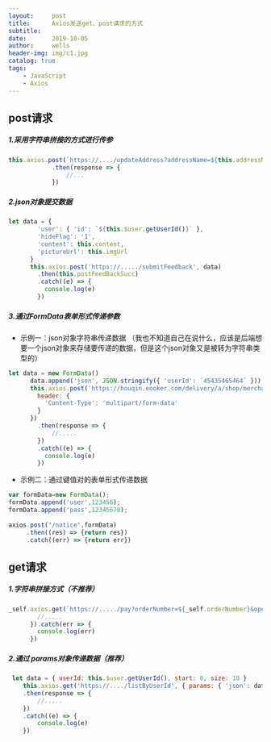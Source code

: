 ```yaml
--- 
layout:     post
title:      Axios发送get、post请求的方式
subtitle:   
date:       2019-10-05
author:     wells
header-img: img/c1.jpg
catalog: true
tags:
    - JavaScript
    - Axios
--- 
```



## post请求

##### 1.采用字符串拼接的方式进行传参

```js
this.axios.post(`https://..../updateAddress?addressName=${this.addressName}&houseNumber=${this.houseNumber}&userName=${this.userName}&userPhone=${this.userPhone}&isdefault=${this.isDefault}&addressId=${this.addressId}`)
            .then(response => {
                //...
            })
```

##### 2.json对象提交数据

```js
let data = {
        'user': { 'id': `${this.$user.getUserId()}` },
        'hideFlag': '1',
        'content': this.content,
        'pictureUrl': this.imgUrl
      }
      this.axios.post('https://...../submitFeedback', data)
        .then(this.postFeedBackSucc)
        .catch((e) => {
          console.log(e)
        })
```

##### 3.通过FormData表单形式传递参数

- 示例一：json对象字符串传递数据
  （我也不知道自己在说什么，应该是后端想要一个json对象来存储要传递的数据，但是这个json对象又是被转为字符串类型的）

```js
let data = new FormData()
      data.append('json', JSON.stringify({ 'userId': `45435465464` }))
      this.axios.post('https://houqin.eooker.com/delivery/a/shop/merchantAPI/markList', data, {
        header: {
          'Content-Type': 'multipart/form-data'
        }
      })
        .then(response => {
            //.....
        })
        .catch((e) => {
          console.log(e)
        })

```

- 示例二：通过键值对的表单形式传递数据

```js
var formData=new FormData();
formData.append('user',123456);
formData.append('pass',12345678);
 
axios.post("/notice",formData)
     .then((res) => {return res})
     .catch((err) => {return err})

```

## get请求

##### 1.字符串拼接方式（不推荐）

```js
_self.axios.get(`https://...../pay?orderNumber=${_self.orderNumber}&openId=${_self.$user.getOpenId()}`).then(result => {
        //.....
      }).catch(err => {
        console.log(err)
      })
```

##### 2.通过 params对象传递数据（推荐）

```js
 let data = { userId: this.$user.getUserId(), start: 0, size: 10 }
    this.axios.get('https://..../listByUserId', { params: { 'json': data } })
    .then(response => {
        //.....
    })
    .catch((e) => {
        console.log(e)
    })
```




  